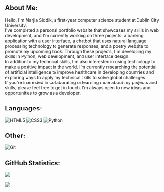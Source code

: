 ## About Me:
Hello, I'm Marjia Siddik, a first-year computer science student at Dublin City University.
<br>
I've completed a personal portfolio website that showcases my skills in web development, and I'm currently working on three projects: a banking application with a user interface, a chatbot that uses natural language processing technology to generate responses, and a poetry website to promote my upcoming book. Through these projects, I'm developing my skills in Python, web development, and user interface design.
<br>
In addition to my technical skills, I'm also interested in using technology to make a positive impact in the world. I'm currently researching the potential of artificial intelligence to improve healthcare in developing countries and exploring ways to apply my technical skills to solve global challenges.
<br>
If you're interested in collaborating or learning more about my projects and skills, please feel free to get in touch. I'm always open to new ideas and opportunities to grow as a developer.

## Languages:
![HTML5](https://img.shields.io/badge/html5-%23E34F26.svg?style=for-the-badge&logo=html5&logoColor=white) 
![CSS3](https://img.shields.io/badge/css3-%231572B6.svg?style=for-the-badge&logo=css3&logoColor=white)
![Python](https://img.shields.io/badge/python-3670A0?style=for-the-badge&logo=python&logoColor=ffdd54) 

## Other:
![Git](https://img.shields.io/badge/GIT-E44C30?style=for-the-badge&logo=git&logoColor=white)

## GitHub Statistics:
![](https://github-readme-stats.vercel.app/api?username=marjiasdk&theme=maroongold&hide_border=false&include_all_commits=false&count_private=false)<br/><br>
![](https://github-readme-streak-stats.herokuapp.com/?user=marjiasdk&theme=maroongold&hide_border=false)<br/>
